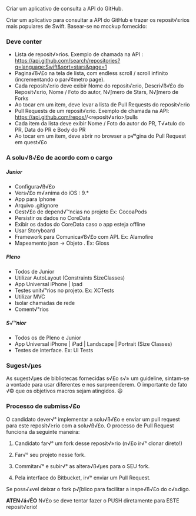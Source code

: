 Criar um aplicativo de consulta a API do GitHub.

Criar um aplicativo para consultar a API do GitHub e trazer os reposit√≥rios mais populares de Swift. Basear-se no mockup fornecido:

### Deve conter ###
-  Lista de reposit√≥rios. Exemplo de chamada na API : https://api.github.com/search/repositories?q=language:Swift&sort=stars&page=1    
- Pagina√ß√£o na tela de lista, com endless scroll / scroll infinito (incrementando o par√¢metro page).    
- Cada reposit√≥rio deve exibir Nome do reposit√≥rio, Descri√ß√£o do Reposit√≥rio, Nome / Foto do autor, N√∫mero de Stars, N√∫mero de Forks
- Ao tocar em um item, deve levar a lista de Pull Requests do reposit√≥rio
- Pull Requests de um reposit√≥rio. Exemplo de chamada na API: https://api.github.com/repos/<criador>/<reposit√≥rio>/pulls
-    Cada item da lista deve exibir Nome / Foto do autor do PR, T√≠tulo do PR, Data do PR e Body do PR
-    Ao tocar em um item, deve abrir no browser a p√°gina do Pull Request em quest√£o

### A solu√ß√£o de acordo com o cargo ###

##### Junior #####

- Configura√ß√£o
- Vers√£o m√≠nima do iOS : 9.*
- App para Iphone
- Arquivo .gitignore
- Gest√£o de depend√™ncias no projeto Ex: CocoaPods
- Persistir os dados no CoreData
- Exibir os dados do CoreData caso o app esteja offline
- Usar Storyboard
- Framework para Comunica√ß√£o com API. Ex: Alamofire
- Mapeamento json -> Objeto . Ex: Gloss

##### Pleno #####
- Todos de Junior
- Utilizar AutoLayout (Constraints SizeClasses)
- App Universal iPhone | Ipad
- Testes unit√°rios no projeto. Ex: XCTests
- Utilizar MVC
- Isolar chamadas de rede
- Coment√°rios

##### S√™nior #####
- Todos os de Pleno e Junior
- App Universal iPhone | iPad | Landscape | Portrait (Size Classes)
- Testes de interface. Ex: UI Tests

### Sugest√µes ###
As sugest√µes de bibliotecas fornecidas s√£o s√≥ um guideline, sintam-se a vontade para usar diferentes e nos surpreenderem. O importante de fato √© que os objetivos macros sejam atingidos. :smiley:

### Processo de submiss√£o ###
O candidato dever√° implementar a solu√ß√£o e enviar um pull request para este reposit√≥rio com a solu√ß√£o.
O processo de Pull Request funciona da seguinte maneira:
1. Candidato far√° um fork desse reposit√≥rio (n√£o ir√° clonar direto!)

2. Far√° seu projeto nesse fork.

3. Commitar√° e subir√° as altera√ß√µes para o SEU fork.

4. Pela interface do Bitbucket, ir√° enviar um Pull Request.

Se poss√≠vel deixar o fork p√∫blico para facilitar a inspe√ß√£o do c√≥digo.

**ATEN√á√ÉO**
N√£o se deve tentar fazer o PUSH diretamente para ESTE reposit√≥rio!
